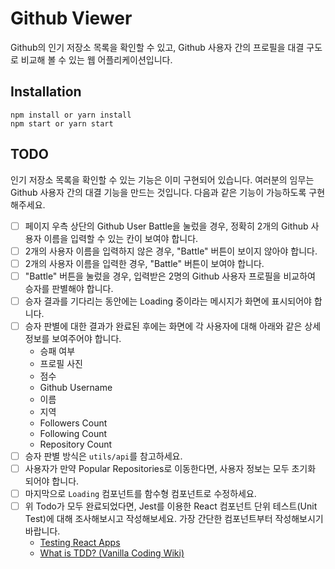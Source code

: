 # Github Viewer

Github의 인기 저장소 목록을 확인할 수 있고, Github 사용자 간의 프로필을 대결 구도로 비교해 볼 수 있는 웹 어플리케이션입니다.

## Installation

```sj
npm install or yarn install
npm start or yarn start
```

## TODO

인기 저장소 목록을 확인할 수 있는 기능은 이미 구현되어 있습니다. 여러분의 임무는 Github 사용자 간의 대결 기능을 만드는 것입니다. 다음과 같은 기능이 가능하도록 구현해주세요.

- [ ] 페이지 우측 상단의 Github User Battle을 눌렀을 경우, 정확히 2개의 Github 사용자 이름을 입력할 수 있는 칸이 보여야 합니다.
- [ ] 2개의 사용자 이름을 입력하지 않은 경우, "Battle" 버튼이 보이지 않아야 합니다.
- [ ] 2개의 사용자 이름을 입력한 경우, "Battle" 버튼이 보여야 합니다.
- [ ] "Battle" 버튼을 눌렀을 경우, 입력받은 2명의 Github 사용자 프로필을 비교하여 승자를 판별해야 합니다.
- [ ] 승자 결과를 기다리는 동안에는 Loading 중이라는 메시지가 화면에 표시되어야 합니다.
- [ ] 승자 판별에 대한 결과가 완료된 후에는 화면에 각 사용자에 대해 아래와 같은 상세 정보를 보여주어야 합니다.
  - 승패 여부
  - 프로필 사진
  - 점수
  - Github Username
  - 이름
  - 지역
  - Followers Count
  - Following Count
  - Repository Count
- [ ] 승자 판별 방식은 `utils/api`를 참고하세요.
- [ ] 사용자가 만약 Popular Repositories로 이동한다면, 사용자 정보는 모두 초기화 되어야 합니다.
- [ ] 마지막으로 `Loading` 컴포넌트를 함수형 컴포넌트로 수정하세요.
- [ ] 위 Todo가 모두 완료되었다면, Jest를 이용한 React 컴포넌트 단위 테스트(Unit Test)에 대해 조사해보시고 작성해보세요. 가장 간단한 컴포넌트부터 작성해보시기 바랍니다.
  - [Testing React Apps](https://jestjs.io/docs/en/tutorial-react)
  - [What is TDD? (Vanilla Coding Wiki)](https://gitlab.com/vanilla-coding/bootcamp/wiki/blob/master/tdd/test.md)
